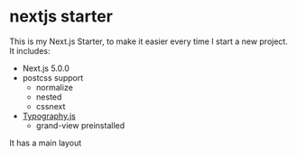 # nextjs starter

This is my Next.js Starter, to make it easier every time I start a new project. It includes:

- Next.js 5.0.0
- postcss support
  - normalize
  - nested
  - cssnext
- [Typography.js](https://kyleamathews.github.io/typography.js/)
  - grand-view preinstalled

It has a main layout